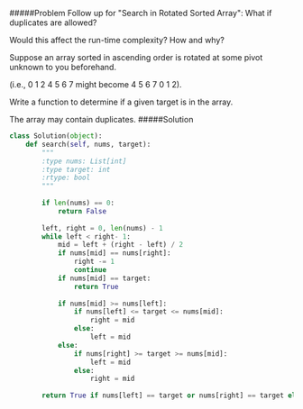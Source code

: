 #####Problem
Follow up for "Search in Rotated Sorted Array":
What if duplicates are allowed?

Would this affect the run-time complexity? How and why?

Suppose an array sorted in ascending order is rotated at some pivot unknown to you beforehand.

(i.e., 0 1 2 4 5 6 7 might become 4 5 6 7 0 1 2).

Write a function to determine if a given target is in the array.

The array may contain duplicates.
#####Solution
```python
class Solution(object):
    def search(self, nums, target):
        """
        :type nums: List[int]
        :type target: int
        :rtype: bool
        """
        
        if len(nums) == 0:
            return False
        
        left, right = 0, len(nums) - 1
        while left < right- 1:
            mid = left + (right - left) / 2
            if nums[mid] == nums[right]:
                right -= 1
                continue
            if nums[mid] == target:
                return True
            
            if nums[mid] >= nums[left]:
                if nums[left] <= target <= nums[mid]:
                    right = mid
                else:
                    left = mid
            else:
                if nums[right] >= target >= nums[mid]:
                    left = mid
                else:
                    right = mid
        
        return True if nums[left] == target or nums[right] == target else False
```